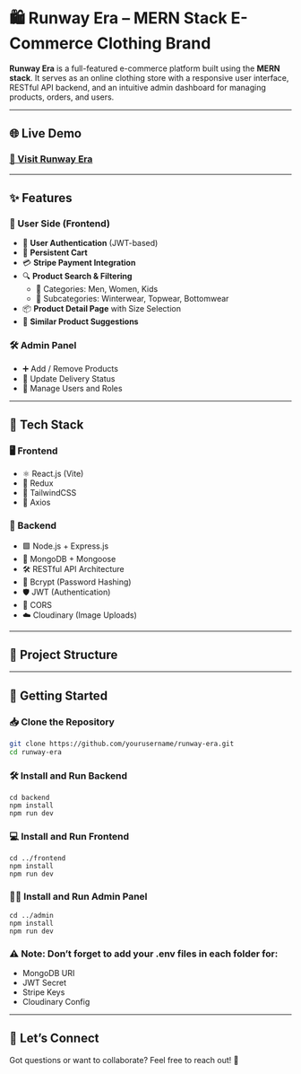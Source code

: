 # 🛍️ Runway Era – MERN Stack E-Commerce Clothing Brand

**Runway Era** is a full-featured e-commerce platform built using the **MERN stack**. It serves as an online clothing store with a responsive user interface, RESTful API backend, and an intuitive admin dashboard for managing products, orders, and users.

---

## 🌐 Live Demo
### [🔗 Visit Runway Era](runwayera.vercel.app)

---

## ✨ Features

### 👤 User Side (Frontend)
- 🔐 **User Authentication** (JWT-based)
- 🛒 **Persistent Cart**
- 💳 **Stripe Payment Integration**
- 🔍 **Product Search & Filtering**
  - 📂 Categories: Men, Women, Kids
  - 🧥 Subcategories: Winterwear, Topwear, Bottomwear
- 📦 **Product Detail Page** with Size Selection
- 🧩 **Similar Product Suggestions**

### 🛠️ Admin Panel
- ➕ Add / Remove Products
- 🚚 Update Delivery Status
- 👥 Manage Users and Roles

---

## 🧰 Tech Stack

### 🖥️ Frontend
- ⚛️ React.js (Vite)
- 🧠 Redux
- 🎨 TailwindCSS
- 📡 Axios

### 🔧 Backend
- 🟩 Node.js + Express.js
- 🍃 MongoDB + Mongoose
- 🛠️ RESTful API Architecture
- 🧂 Bcrypt (Password Hashing)
- 🛡️ JWT (Authentication)
- 🔗 CORS
- ☁️ Cloudinary (Image Uploads)

---

## 📁 Project Structure

---

## 🚀 Getting Started

### 📥 Clone the Repository

```bash
git clone https://github.com/yourusername/runway-era.git
cd runway-era
```
### 🛠️ Install and Run Backend
```
cd backend
npm install
npm run dev
```
### 💻 Install and Run Frontend
```
cd ../frontend
npm install
npm run dev
```
### 🧑‍💼 Install and Run Admin Panel
```
cd ../admin
npm install
npm run dev
```

### ⚠️ Note: Don’t forget to add your .env files in each folder for:
- MongoDB URI
- JWT Secret
- Stripe Keys
- Cloudinary Config
---

## 💬 Let’s Connect
Got questions or want to collaborate? Feel free to reach out! 🙌
